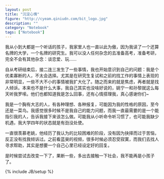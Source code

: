 ```yaml
---
layout: post
title: "沉淀心情"
figure: "http://cyeam.qiniudn.com/bit_logo.jpg"
description: ""
category: "Notebook"
tags: ["Notebook"]
---
```


我从小到大都是一个听话的孩子，我家里人也一直以此为傲，因为我读了一个还算名牌的大学，一个名牌的研究生。我可以没人任何杂念的去准备高考，准备考研，完全不会有其他杂念：谈恋爱、玩……
       
自从考研结束后，接二连三发生了一些事情，我也开始意识到自己的问题：我是个优柔寡断的人，不太会选择。尤其是在研究生复试和之前的找工作的事情上表现的非常明显，一些不大不小的事情被我扩大化了。随之而来的就是焦虑，再者就是找人倾诉。本来也不是什么大事，我自己其实也没啥好说的，姚宁一和孙黎就这么每天听我罗嗦。他们也都知道我是怎么回事，还有心情搭理我，真心感谢你们~

我是一个胸有大志的人，有各种理想、各种报复，可能因为我的性格的原因，至今还是一菜鸟。我感觉很多时候不是我自己的能力问题，而我一直最需要的是一个能指引我的人，告诉我接下来该怎么做。可能我从小听命令听习惯了，也可能我缺少机遇，我大学四年的状态就是有劲没处使。

一直很羡慕老姚，他经历了我认为的比较困难的阶段，没有因为抉择而过于苦恼，反正没有找我倾诉过。之前看蓝昊的视频，很多时候必须忍受寂寞，而我们去找人寻求帮助，其实是想要一个自己心里已经设定好的回复。

是时候尝试去改变一下了，果断一些，多出去接触一下社会，我不能再是小孩子了。

{% include JB/setup %}